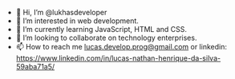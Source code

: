 - 👋 Hi, I’m @lukhasdeveloper
- 👀 I’m interested in web development.
- 🌱 I’m currently learning JavaScript, HTML and CSS.
- 💞️ I’m looking to collaborate on technology enterprises.
- 📫 How to reach me lucas.develop.prog@gmail.com or linkedin: https://www.linkedin.com/in/lucas-nathan-henrique-da-silva-59aba71a5/

<!---
lukhasdeveloper/lukhasdeveloper is a ✨ special ✨ repository because its `README.md` (this file) appears on your GitHub profile.
You can click the Preview link to take a look at your changes.
--->
